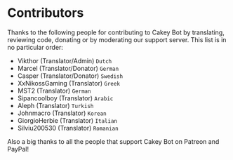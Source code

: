 # Contributors

Thanks to the following people for contributing to Cakey Bot by translating, reviewing code, donating or by moderating our support server. This list is in no particular order:

* Vikthor \(Translator/Admin\) `Dutch`
* Marcel \(Translator/Donator\) `German`
* Casper \(Translator/Donator\) `Swedish`
* XxNikossGaming \(Translator\) `Greek`
* MST2 \(Translator\) `German`
* Sipancoolboy \(Translator\) `Arabic`
* Aleph \(Translator\) `Turkish`
* Johnmacro \(Translator\) `Korean`
* GiorgioHerbie \(Translator\) `Italian`
* Silviu200530 \(Translator\) `Romanian`

Also a big thanks to all the people that support Cakey Bot on Patreon and PayPal!

